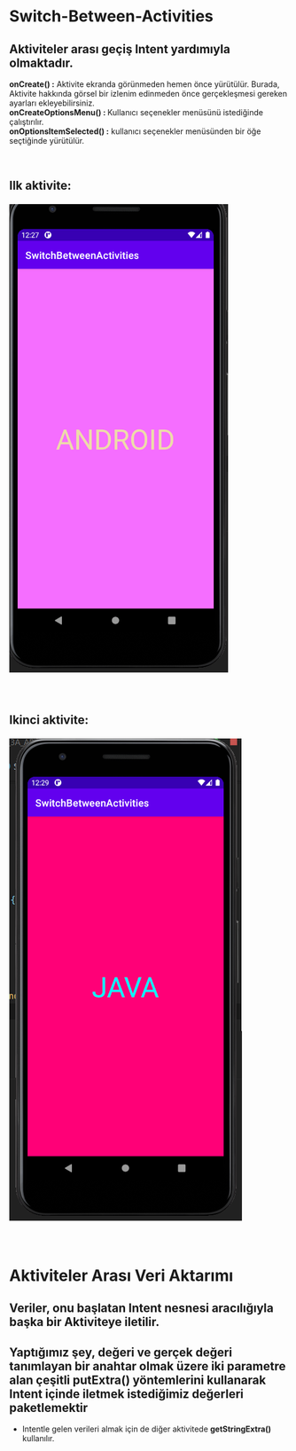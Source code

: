 # Switch-Between-Activities
## Aktiviteler arası geçiş Intent yardımıyla olmaktadır. 
<p><b>onCreate() :</b> Aktivite ekranda görünmeden hemen önce yürütülür. Burada, Aktivite hakkında görsel bir izlenim edinmeden önce gerçekleşmesi gereken ayarları ekleyebilirsiniz.<br>
<b>onCreateOptionsMenu() : </b> Kullanıcı seçenekler menüsünü istediğinde çalıştırılır.<br>
<b>onOptionsItemSelected() :</b> kullanıcı seçenekler menüsünden bir öğe seçtiğinde yürütülür.
</p><br>
<h2>Ilk aktivite:<br>
  
  ![firstActivity](https://github.com/isilay-subasi/Switch-Between-Activities/blob/main/images/firsActivitiy.PNG)
  
</h2><br>
<h2>Ikinci aktivite:<br>
  
  ![secondActivity](https://github.com/isilay-subasi/Switch-Between-Activities/blob/main/images/secondActivity.PNG)
 
</h2><br> 


# Aktiviteler Arası Veri Aktarımı
## Veriler, onu başlatan Intent nesnesi aracılığıyla başka bir Aktiviteye iletilir.
## Yaptığımız şey, değeri ve gerçek değeri tanımlayan bir anahtar olmak üzere iki parametre alan çeşitli<b> putExtra() </b>yöntemlerini kullanarak Intent içinde iletmek istediğimiz değerleri paketlemektir
- Intentle gelen verileri almak için de diğer aktivitede <b>getStringExtra()</b> kullanılır.

